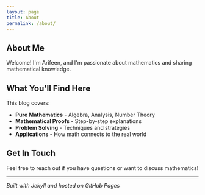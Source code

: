 ```yaml
---
layout: page
title: About
permalink: /about/
---
```


## About Me

Welcome! I'm Arifeen, and I'm passionate about mathematics and sharing mathematical knowledge.

## What You'll Find Here

This blog covers:
- **Pure Mathematics** - Algebra, Analysis, Number Theory
- **Mathematical Proofs** - Step-by-step explanations
- **Problem Solving** - Techniques and strategies
- **Applications** - How math connects to the real world

## Get In Touch

Feel free to reach out if you have questions or want to discuss mathematics!

---

*Built with Jekyll and hosted on GitHub Pages*